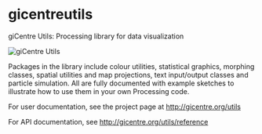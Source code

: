 # gicentreutils
giCentre Utils: Processing library for data visualization

![giCentre Utils](http://gicentre.org/utils/images/csrNet2.jpg)

Packages in the library include colour utilities, statistical graphics, morphing classes, spatial utilities and map projections, text input/output classes and particle simulation. All are fully documented with example sketches to illustrate how to use them in your own Processing code.

For user documentation, see the project page at http://gicentre.org/utils

For API documentation, see http://gicentre.org/utils/reference

